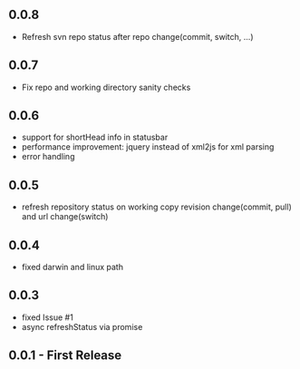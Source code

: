 ## 0.0.8
- Refresh svn repo status after repo change(commit, switch, ...)

## 0.0.7
- Fix repo and working directory sanity checks

## 0.0.6
- support for shortHead info in statusbar
- performance improvement: jquery instead of xml2js for xml parsing
- error handling

## 0.0.5
- refresh repository status on working copy revision change(commit, pull) and url change(switch)

## 0.0.4
- fixed darwin and linux path

## 0.0.3
- fixed Issue #1
- async refreshStatus via promise

## 0.0.1 - First Release
